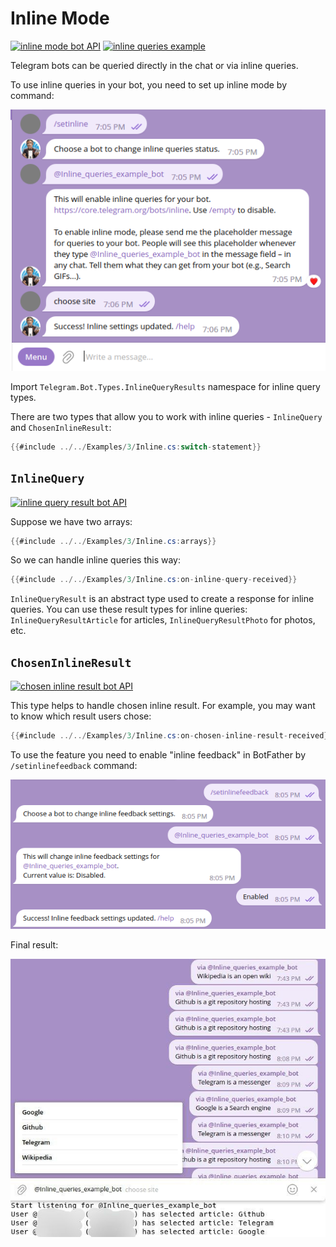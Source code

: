 # Inline Mode

[![inline mode bot API](https://img.shields.io/badge/Bot_API_Doc-Inline%20Mode-blue.svg?style=flat-square)](https://core.telegram.org/bots/api#inline-mode)
[![inline queries example](https://img.shields.io/badge/Examples-Inline%20Queries-green?style=flat-square)](https://github.com/TelegramBots/Telegram.Bot.Examples/blob/master/Telegram.Bot.Examples.InlineQueries/Program.cs)

Telegram bots can be queried directly in the chat or via inline queries.

To use inline queries in your bot, you need to set up inline mode by command:

![/setinline command in BotFather](docs/shot-setinline_command.png)

Import `Telegram.Bot.Types.InlineQueryResults` namespace for inline query types.

There are two types that allow you to work with inline queries - `InlineQuery` and `ChosenInlineResult`:

```c#
{{#include ../../Examples/3/Inline.cs:switch-statement}}
```

## `InlineQuery`

[![inline query result bot API](https://img.shields.io/badge/Bot_API_Object-InlineQueryResult-blue.svg?style=flat-square)](https://core.telegram.org/bots/api#inlinequeryresult)

Suppose we have two arrays:

```c#
{{#include ../../Examples/3/Inline.cs:arrays}}
```

So we can handle inline queries this way:

```c#
{{#include ../../Examples/3/Inline.cs:on-inline-query-received}}
```

`InlineQueryResult` is an abstract type used to create a response for inline queries. You can use these result types for inline queries: `InlineQueryResultArticle` for articles, `InlineQueryResultPhoto` for photos, etc.

## `ChosenInlineResult`

[![chosen inline result bot API](https://img.shields.io/badge/Bot_API_Object-ChosenInlineResult-blue.svg?style=flat-square)](https://core.telegram.org/bots/api#choseninlineresult)

This type helps to handle chosen inline result. For example, you may want to know which result users chose:

```csharp
{{#include ../../Examples/3/Inline.cs:on-chosen-inline-result-received}}
```

To use the feature you need to enable "inline feedback" in BotFather by `/setinlinefeedback` command:

![set inline feedback command](docs/shot-setinlinefeedback_command.png)

Final result:

![result](docs/shot-inline_bot_showcase.png)
